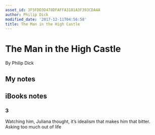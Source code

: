 ```yaml
---
asset_id: 3F5FDD3D478DFAFFA3181A3F393CDA4A
author: Philip Dick
modified_date: '2017-12-11T04:56:58'
title: The Man in the High Castle
---
```


# The Man in the High Castle

By Philip Dick

## My notes <a name="my_notes_dont_delete"></a>



## iBooks notes <a name="ibooks_notes_dont_delete"></a>

### 3

Watching him, Juliana thought, it’s idealism that makes him that bitter. Asking too much out of life